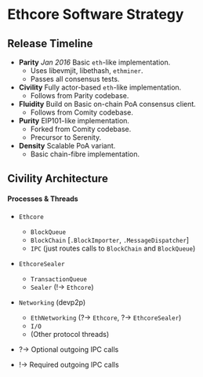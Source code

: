 # Ethcore Software Strategy

## Release Timeline

- **Parity** _Jan 2016_ Basic `eth`-like implementation.
  - Uses libevmjit, libethash, `ethminer`.
  - Passes all consensus tests.
- **Civility** Fully actor-based `eth`-like implementation.
  - Follows from Parity codebase.
- **Fluidity** Build on Basic on-chain PoA consensus client.
  - Follows from Comity codebase.
- **Purity** EIP101-like implementation.
  - Forked from Comity codebase.
  - Precursor to Serenity.
- **Density** Scalable PoA variant.
  - Basic chain-fibre implementation.

## Civility Architecture

#### Processes & Threads

- `Ethcore`
  - `BlockQueue` 
  - `BlockChain` [`.BlockImporter`, `.MessageDispatcher`]
  - `IPC` (just routes calls to `BlockChain` and `BlockQueue`)
- `EthcoreSealer`
  - `TransactionQueue`
  - `Sealer` (!-> `Ethcore`)
- `Networking` (devp2p)
  - `EthNetworking` (?-> `Ethcore`, ?-> `EthcoreSealer`)
  - `I/O`
  - (Other protocol threads)

- ?-> Optional outgoing IPC calls
- !-> Required outgoing IPC calls
